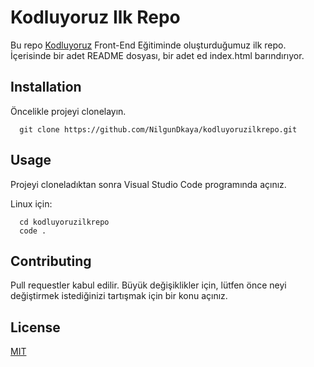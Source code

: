 # Kodluyoruz Ilk Repo
Bu repo [Kodluyoruz](https://www.kodluyoruz.org/) Front-End Eğitiminde oluşturduğumuz ilk repo. İçerisinde bir adet README dosyası, bir adet ed index.html barındırıyor.

## Installation

Öncelikle projeyi clonelayın.

``` 
  git clone https://github.com/NilgunDkaya/kodluyoruzilkrepo.git 
```

## Usage

Projeyi cloneladıktan sonra Visual Studio Code programında açınız.

Linux için:


``` 
  cd kodluyoruzilkrepo
  code .
```

## Contributing

Pull requestler kabul edilir. Büyük değişiklikler için, lütfen önce neyi değiştirmek istediğinizi tartışmak için bir konu açınız.

## License

[MIT](https://choosealicense.com/licenses/mit/)
